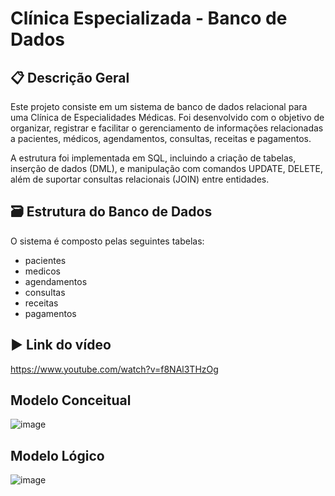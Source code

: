 # Clínica Especializada - Banco de Dados

## 📋 **Descrição Geral**
Este projeto consiste em um sistema de banco de dados relacional para uma Clínica de Especialidades Médicas. Foi desenvolvido com o objetivo de organizar, registrar e facilitar o gerenciamento de informações relacionadas a pacientes, médicos, agendamentos, consultas, receitas e pagamentos.

A estrutura foi implementada em SQL, incluindo a criação de tabelas, inserção de dados (DML), e manipulação com comandos UPDATE, DELETE, além de suportar consultas relacionais (JOIN) entre entidades.

## 🗃️ **Estrutura do Banco de Dados**
O sistema é composto pelas seguintes tabelas:
- pacientes
- medicos
- agendamentos
- consultas
- receitas
- pagamentos

## ▶️ **Link do vídeo** 
https://www.youtube.com/watch?v=f8NAl3THzOg

## **Modelo Conceitual**
![image](https://github.com/user-attachments/assets/3538bfc3-2f71-4039-b204-3c6f0724878b)

## **Modelo Lógico**
![image](https://github.com/user-attachments/assets/e1eadad4-c6ea-4086-aa70-c5f978fbe5cd)
